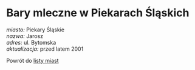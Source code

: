 # Bary mleczne w Piekarach Śląskich

*miasto:*  Piekary Śląskie    <br/>
*nazwa:*  Jarosz   <br/>
*adres:*  ul. Bytomska   <br/>
*aktualizacja:* przed latem 2001 <br/>

Powrót do [listy miast](/bary_mleczne)


